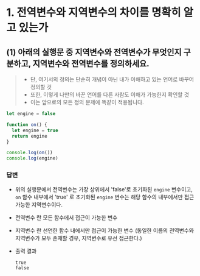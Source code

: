 # 1. 전역변수와 지역변수의 차이를 명확히 알고 있는가

## (1) 아래의 실행문 중 지역변수와 전역변수가 무엇인지 구분하고, 지역변수와 전역변수를 정의하세요.

> - 단, 여기서의 정의는 단순히 개념이 아닌 내가 이해하고 있는 언어로 바꾸어 정의할 것
> - 또한, 이렇게 나만의 바꾼 언어를 다른 사람도 이해가 가능한지 확인할 것
> - 이는 앞으로의 모든 정의 문제에 똑같이 적용됩니다.

```javascript
let engine = false

function on() {
  let engine = true
  return engine
}

console.log(on())
console.log(engine)
```

### 답변

- 위의 실행문에서 전역변수는 가장 상위에서 'false'로 초기화된 `engine` 변수이고, `on` 함수 내부에서 'true' 로 초기화된 `engine` 변수는 해당 함수의 내부에서만 접근 가능한 지역변수이다.

- 전역변수 란 모든 함수에서 접근이 가능한 변수

- 지역변수 란 선언한 함수 내에서만 접근이 가능한 변수
  (동일한 이름의 전역변수와 지역변수가 모두 존재할 경우, 지역변수로 우선 접근한다.)

- 출력 결과
  ```
  true
  false
  ```

<br/>
<br/>
